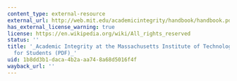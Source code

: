 ```yaml
---
content_type: external-resource
external_url: http://web.mit.edu/academicintegrity/handbook/handbook.pdf
has_external_license_warning: true
license: https://en.wikipedia.org/wiki/All_rights_reserved
status: ''
title: '_Academic Integrity at the Massachusetts Institute of Technology: A Handbook
  for Students (PDF)_'
uid: 1b8dd3b1-daca-4b2a-aa74-8a68d5016f4f
wayback_url: ''
---
```


